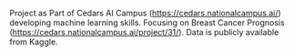Project as Part of Cedars AI Campus (https://cedars.nationalcampus.ai/) developing machine learning skills.
Focusing on Breast Cancer Prognosis (https://cedars.nationalcampus.ai/project/31/).  Data is publicly available from Kaggle.
